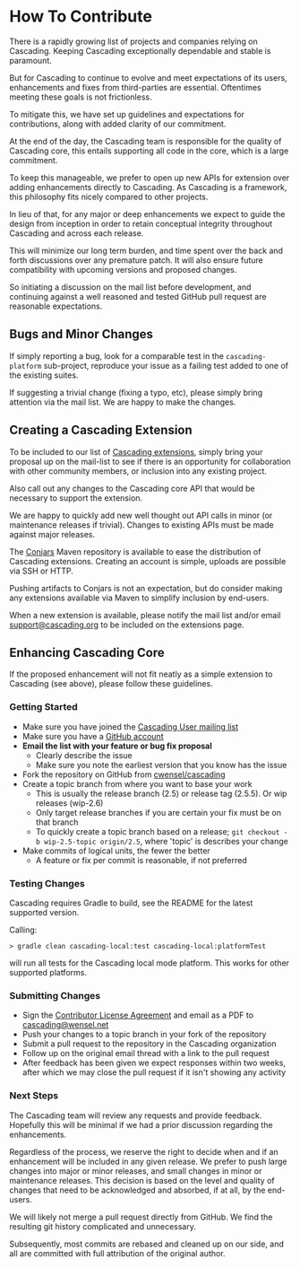 # How To Contribute

There is a rapidly growing list of projects and companies relying on Cascading. Keeping Cascading exceptionally 
dependable and stable is paramount.    

But for Cascading to continue to evolve and meet expectations of its users, enhancements and fixes from third-parties 
are essential. Oftentimes meeting these goals is not frictionless.

To mitigate this, we have set up guidelines and expectations for contributions, along with added clarity of our 
commitment.

At the end of the day, the Cascading team is responsible for the quality of Cascading core, this entails 
supporting all code in the core, which is a large commitment. 

To keep this manageable, we prefer to open up new APIs for extension over adding enhancements directly to Cascading. As
Cascading is a framework, this philosophy fits nicely compared to other projects. 

In lieu of that, for any major or deep enhancements we expect to guide the design from inception in order to retain 
conceptual integrity throughout Cascading and across each release. 

This will minimize our long term burden, and time spent over the back and forth discussions over any premature patch. 
It will also ensure future compatibility with upcoming versions and proposed changes. 

So initiating a discussion on the mail list before development, and continuing against a well reasoned and tested GitHub 
pull request are reasonable expectations.

## Bugs and Minor Changes

If simply reporting a bug, look for a comparable test in the `cascading-platform` sub-project, reproduce your issue as 
a failing test added to one of the existing suites.

If suggesting a trivial change (fixing a typo, etc), please simply bring attention via the mail list. We are happy to
make the changes.

## Creating a Cascading Extension

To be included to our list of [Cascading extensions](http://www.cascading.org/extensions/), simply 
bring your proposal up on the mail-list to see if there is an opportunity for collaboration with other community
members, or inclusion into any existing project.

Also call out any changes to the Cascading core API that would be necessary to support the extension.

We are happy to quickly add new well thought out API calls in minor (or maintenance releases if trivial). Changes to 
existing APIs must be made against major releases.

The [Conjars](http://conjars.org) Maven repository is available to ease the distribution of Cascading extensions. 
Creating an account is simple, uploads are possible via SSH or HTTP. 

Pushing artifacts to Conjars is not an expectation, but do consider making any extensions available via Maven to 
simplify inclusion by end-users.

When a new extension is available, please notify the mail list and/or email support@cascading.org to be included
on the extensions page.

## Enhancing Cascading Core

If the proposed enhancement will not fit neatly as a simple extension to Cascading (see above), please follow these
guidelines.

### Getting Started

* Make sure you have joined the [Cascading User mailing list](http://cascading.org/support/)
* Make sure you have a [GitHub account](https://github.com/signup/free)
* **Email the list with your feature or bug fix proposal**
  * Clearly describe the issue
  * Make sure you note the earliest version that you know has the issue
* Fork the repository on GitHub from [cwensel/cascading](https://github.com/cwensel/cascading)
* Create a topic branch from where you want to base your work
  * This is usually the release branch (2.5) or release tag (2.5.5). Or wip releases (wip-2.6) 
  * Only target release branches if you are certain your fix must be on that branch
  * To quickly create a topic branch based on a release; `git checkout -b wip-2.5-topic origin/2.5`, 
    where 'topic' is describes your change
* Make commits of logical units, the fewer the better
  * A feature or fix per commit is reasonable, if not preferred

### Testing Changes

Cascading requires Gradle to build, see the README for the latest supported version.

Calling:

    > gradle clean cascading-local:test cascading-local:platformTest 

will run all tests for the Cascading local mode platform. This works for other supported platforms.

### Submitting Changes

* Sign the [Contributor License Agreement](https://files.cascading.wensel.net.s3.us-east-1.amazonaws.com/documents/Wensel_Contributor_Agreement.doc)
  and email as a PDF to cascading@wensel.net
* Push your changes to a topic branch in your fork of the repository
* Submit a pull request to the repository in the Cascading organization
* Follow up on the original email thread with a link to the pull request
* After feedback has been given we expect responses within two weeks, after which we may close the pull request 
  if it isn't showing any activity

### Next Steps

The Cascading team will review any requests and provide feedback. Hopefully this will be minimal if we had a prior
discussion regarding the enhancements. 

Regardless of the process, we reserve the right to decide when and if an enhancement will be included in any given 
release. We prefer to push large changes into major or minor releases, and small changes in minor or maintenance 
releases. This decision is based on the level and quality of changes that need to be acknowledged and absorbed, if at 
all, by the end-users.

We will likely not merge a pull request directly from GitHub. We find the resulting git history complicated and 
unnecessary. 

Subsequently, most commits are rebased and cleaned up on our side, and all are committed with full attribution of the 
original author.